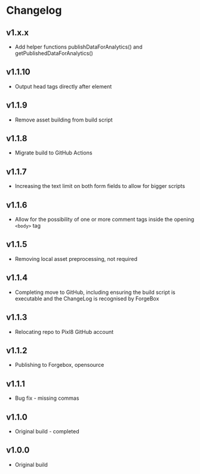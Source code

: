# Changelog

## v1.x.x

* Add helper functions publishDataForAnalytics() and getPublishedDataForAnalytics()


## v1.1.10

* Output head tags directly after <title></title> element

## v1.1.9

* Remove asset building from build script

## v1.1.8

* Migrate build to GitHub Actions

## v1.1.7

* Increasing the text limit on both form fields to allow for bigger scripts

## v1.1.6

* Allow for the possibility of one or more comment tags inside the opening `<body>` tag

## v1.1.5

* Removing local asset preprocessing, not required

## v1.1.4

* Completing move to GitHub, including ensuring the build script is executable and the ChangeLog is recognised by ForgeBox

## v1.1.3

* Relocating repo to Pixl8 GitHub account

## v1.1.2

* Publishing to Forgebox, opensource

## v1.1.1

* Bug fix - missing commas

## v1.1.0

* Original build - completed

## v1.0.0

* Original build
